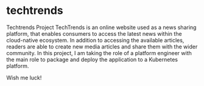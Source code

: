 # techtrends
 Techtrends Project
TechTrends is an online website used as a news sharing platform, that enables consumers to access the latest news within the cloud-native ecosystem. In addition to accessing the available articles, readers are able to create new media articles and share them with the wider community. In this project, I am taking the role of a platform engineer with the main role to package and deploy the application to a Kubernetes platform.

Wish me luck!
